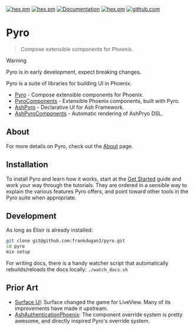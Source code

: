[![hex.pm](https://img.shields.io/hexpm/l/pyro.svg)](https://hex.pm/packages/pyro)
[![hex.pm](https://img.shields.io/hexpm/v/pyro.svg)](https://hex.pm/packages/pyro)
[![Documentation](https://img.shields.io/badge/documentation-gray)](https://hexdocs.pm/pyro)
[![hex.pm](https://img.shields.io/hexpm/dt/pyro.svg)](https://hex.pm/packages/pyro)
[![github.com](https://img.shields.io/github/last-commit/frankdugan3/pyro.svg)](https://github.com/frankdugan3/pyro)

# Pyro

> Compose extensible components for Phoenix.

> [!WARNING]
> Pyro is in early development, expect breaking changes.

Pyro is a suite of libraries for building UI in Phoenix.

- [Pyro](https://github.com/frankdugan3/pyro) - Compose extensible components for Phoenix.
- [PyroComponents](https://github.com/frankdugan3/pyro_components) - Extensible Phoenix components, built with Pyro.
- [AshPyro](https://github.com/frankdugan3/ash_pyro) - Declarative UI for Ash Framework.
- [AshPyroComponents](https://github.com/frankdugan3/ash_pyro_components) - Automatic rendering of AshPryo DSL.

## About

For more details on Pyro, check out the [About](https://hexdocs.pm/pyro/about.html) page.

## Installation

To install Pyro and learn how it works, start at the [Get Started](get-started.html) guide and work your way through the tutorials. They are ordered in a sensible way to explain the various features Pyro offers, and point toward other tools in the Pyro suite when appropriate.

## Development

As long as Elixir is already installed:

```sh
git clone git@github.com:frankdugan3/pyro.git
cd pyro
mix setup
```

For writing docs, there is a handy watcher script that automatically rebuilds/reloads the docs locally: `./watch_docs.sh`

## Prior Art

- [Surface UI](https://surface-ui.org/): Surface changed the game for LiveView. Many of its improvements have made it upstream.
- [AshAuthenticationPhoenix](https://github.com/team-alembic/ash_authentication_phoenix): The component override system is pretty awesome, and directly inspired Pyro's override system.
